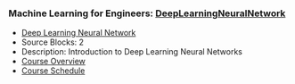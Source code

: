 ### Machine Learning for Engineers: [DeepLearningNeuralNetwork](https://www.apmonitor.com/pds/index.php/Main/DeepLearningNeuralNetwork)
- [Deep Learning Neural Network](https://www.apmonitor.com/pds/index.php/Main/DeepLearningNeuralNetwork)
 - Source Blocks: 2
 - Description: Introduction to Deep Learning Neural Networks
- [Course Overview](https://apmonitor.com/pds)
- [Course Schedule](https://apmonitor.com/pds/index.php/Main/CourseSchedule)

